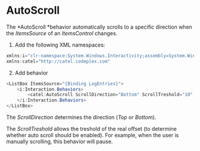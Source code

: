 # AutoScroll

The *AutoScroll *behavior automatically scrolls to a specific direction when the *ItemsSource* of an *ItemsControl* changes.

1) Add the following XML namespaces:

``` {.java data-syntaxhighlighter-params="brush: java; gutter: false; theme: Confluence" data-theme="Confluence" style="brush: java; gutter: false; theme: Confluence"}
xmlns:i="clr-namespace:System.Windows.Interactivity;assembly=System.Windows.Interactivity"
xmlns:catel="http://catel.codeplex.com"
```

2) Add behavior

``` {.java data-syntaxhighlighter-params="brush: java; gutter: false; theme: Confluence" data-theme="Confluence" style="brush: java; gutter: false; theme: Confluence"}
<ListBox ItemsSource="{Binding LogEntries}">
    <i:Interaction.Behaviors>
        <catel:AutoScroll ScrollDirection="Bottom" ScrollTreshold="10" />
    </i:Interaction.Behaviors>
</ListBox>
```

The *ScrollDirection* determines the direction (*Top* or *Bottom*).

The *ScrollTreshold* allows the treshold of the real offset (to determine whether auto scroll should be enabled). For example, when the user is manually scrolling, this behavior will pause.

